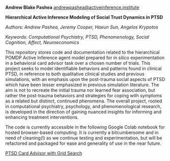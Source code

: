 **Andrew Blake Pashea** andrewpashea@activeinference.institute

**Hierarchical Active Inference Modeling of Social Trust Dynamics in PTSD**

*Authors: Andrew Pashea, Jeremy Cooper, Haeun Sun, Angelos Krypotos*

*Keywords: Computational Psychiatry, PTSD, Phenomenology, Social Cognition, Affect, Neuroeconomics*



This repository stores code and documentation related to the hierarchical POMDP Active Inference agent model prepared for in silico experimentation in a behavioral card advisor task over a chosen number of trials. This project seeks to model identifiable behaviors and patterns found in clinical PTSD, in reference to both qualitative clinical studies and previous simulations, with an emphasis upon the post-trauma social aspects of PTSD which have been lesser emphasized in previous simulation literature. The aim is not to recreate the initial trauma nor learned fear association, but rather the post-trauma behaviors and strategies for coping with symptoms as a related but distinct, continued phenomena. The overall project, rooted in computational psychiatry, psychology, and phenomenological research, is developed in the direction of gaining nuanced insights for informing and enhancing treatment interventions.



The code is currently accessible in the following Google Colab notebook for hosted browser-based computing. It is currently a bitcumbersome and in need of cleaning(!) as we continue testing and experimentation, but will be refactored and packaged for ease and generality of use in the near future.



[PTSD Card Advisor with Grid Search](https://colab.research.google.com/drive/1ipa6oCdu_wOPDB0fJ-p8djSDFepyZWFg?usp=sharing)
